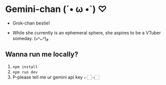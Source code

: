 # Gemini-chan (´• ω •`) ♡
- Grok-chan bestie!

- While she currently is an ephemeral sphere, she aspires to be a VTuber someday. (๑˃ᴗ˂)ﻭ

## Wanna run me locally?

1. `npm install`
2. `npm run dev`
3. P-please tell me ur gemini api key 👉🏻👈🏻
